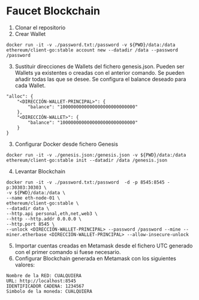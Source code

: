 # Faucet Blockchain

1. Clonar el repositorio
2. Crear Wallet
```
docker run -it -v ./password.txt:/password -v ${PWD}/data:/data ethereum/client-go:stable account new --datadir /data --password /password
```
3. Sustituir direcciones de Wallets del fichero genesis.json. Pueden ser Wallets ya existentes o creadas con el anterior comando. Se pueden añadir todas las que se desee. Se configura el balance deseado para cada Wallet.
```
"alloc": {
    "<DIRECCIÓN-WALLET-PRINCIPAL>": {
        "balance": "1000000000000000000000000000"
    },
    "<DIRECCIÓN-WALLET>": {
        "balance": "1000000000000000000000000000"
    }
}
```
3. Configurar Docker desde fichero Genesis
```
docker run -it -v ./genesis.json:/genesis.json -v ${PWD}/data:/data ethereum/client-go:stable init --datadir /data /genesis.json
```
4. Levantar Blockchain
```
docker run -it -v ./password.txt:/password  -d -p 8545:8545 -p:30303:30303 \
-v ${PWD}/data:/data \
--name eth-node-01 \
ethereum/client-go:stable \
--datadir data \
--http.api personal,eth,net,web3 \
--http --http.addr 0.0.0.0 \
--http.port 8545 \
--unlock <DIRECCIÓN-WALLET-PRINCIPAL> --password /password --mine --miner.etherbase <DIRECCIÓN-WALLET-PRINCIPAL> --allow-insecure-unlock
```
5. Importar cuentas creadas en Metamask desde el fichero UTC generado con el primer comando si fuese necesario.
6. Configurar Blockchain generada en Metamask con los siguientes valores:
```
Nombre de la RED: CUALQUIERA
URL: http://localhost:8545
IDENTIFICADOR CADENA: 1234567
Simbolo de la moneda: CUALQUIERA
```